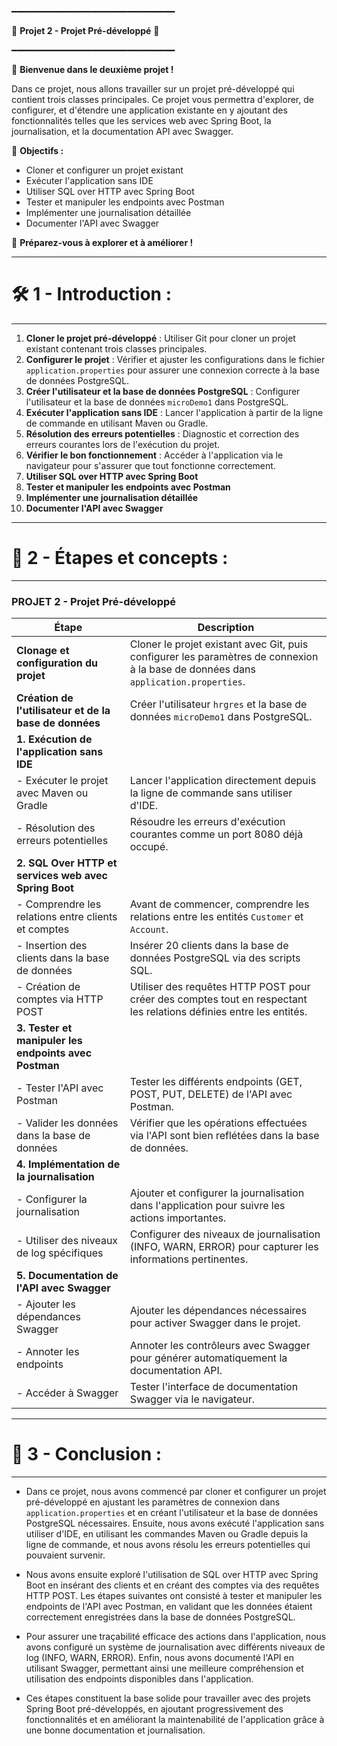 
━━━━━━━━━━━━━━━━━━━━━━━━━━━━━━━

📘 **Projet 2 - Projet Pré-développé** 📘

━━━━━━━━━━━━━━━━━━━━━━━━━━━━━━━

🚀 **Bienvenue dans le deuxième projet !**

Dans ce projet, nous allons travailler sur un projet pré-développé qui contient trois classes principales. Ce projet vous permettra d'explorer, de configurer, et d'étendre une application existante en y ajoutant des fonctionnalités telles que les services web avec Spring Boot, la journalisation, et la documentation API avec Swagger.

🎯 **Objectifs :**
- Cloner et configurer un projet existant
- Exécuter l'application sans IDE
- Utiliser SQL over HTTP avec Spring Boot
- Tester et manipuler les endpoints avec Postman
- Implémenter une journalisation détaillée
- Documenter l'API avec Swagger

🎉 **Préparez-vous à explorer et à améliorer !**

-----------------------------------
# 🛠️ 1 - Introduction :
-----------------------------------

1. **Cloner le projet pré-développé** : Utiliser Git pour cloner un projet existant contenant trois classes principales.
2. **Configurer le projet** : Vérifier et ajuster les configurations dans le fichier `application.properties` pour assurer une connexion correcte à la base de données PostgreSQL.
3. **Créer l'utilisateur et la base de données PostgreSQL** : Configurer l'utilisateur et la base de données `microDemo1` dans PostgreSQL.
4. **Exécuter l'application sans IDE** : Lancer l'application à partir de la ligne de commande en utilisant Maven ou Gradle.
5. **Résolution des erreurs potentielles** : Diagnostic et correction des erreurs courantes lors de l'exécution du projet.
6. **Vérifier le bon fonctionnement** : Accéder à l'application via le navigateur pour s'assurer que tout fonctionne correctement.
7. **Utiliser SQL over HTTP avec Spring Boot**
8. **Tester et manipuler les endpoints avec Postman**
9. **Implémenter une journalisation détaillée**
10. **Documenter l'API avec Swagger**

-----------------------------------
# 📝 2 - Étapes et concepts :
-----------------------------------

### **PROJET 2 - Projet Pré-développé**

| **Étape**                                  | **Description**                                                                                                          |
|--------------------------------------------|--------------------------------------------------------------------------------------------------------------------------|
| **Clonage et configuration du projet**     | Cloner le projet existant avec Git, puis configurer les paramètres de connexion à la base de données dans `application.properties`.  |
| **Création de l'utilisateur et de la base de données** | Créer l'utilisateur `hrgres` et la base de données `microDemo1` dans PostgreSQL.                                          |
| **1. Exécution de l'application sans IDE** |                                                                                                                          |
| - Exécuter le projet avec Maven ou Gradle  | Lancer l'application directement depuis la ligne de commande sans utiliser d'IDE.                                        |
| - Résolution des erreurs potentielles      | Résoudre les erreurs d'exécution courantes comme un port 8080 déjà occupé.                                                |
| **2. SQL Over HTTP et services web avec Spring Boot** |                                                                                                                          |
| - Comprendre les relations entre clients et comptes | Avant de commencer, comprendre les relations entre les entités `Customer` et `Account`.                                   |
| - Insertion des clients dans la base de données | Insérer 20 clients dans la base de données PostgreSQL via des scripts SQL.                                               |
| - Création de comptes via HTTP POST        | Utiliser des requêtes HTTP POST pour créer des comptes tout en respectant les relations définies entre les entités.        |
| **3. Tester et manipuler les endpoints avec Postman** |                                                                                                                          |
| - Tester l'API avec Postman                | Tester les différents endpoints (GET, POST, PUT, DELETE) de l'API avec Postman.                                           |
| - Valider les données dans la base de données | Vérifier que les opérations effectuées via l'API sont bien reflétées dans la base de données.                            |
| **4. Implémentation de la journalisation** |                                                                                                                          |
| - Configurer la journalisation             | Ajouter et configurer la journalisation dans l'application pour suivre les actions importantes.                           |
| - Utiliser des niveaux de log spécifiques  | Configurer des niveaux de journalisation (INFO, WARN, ERROR) pour capturer les informations pertinentes.                  |
| **5. Documentation de l'API avec Swagger** |                                                                                                                          |
| - Ajouter les dépendances Swagger          | Ajouter les dépendances nécessaires pour activer Swagger dans le projet.                                                  |
| - Annoter les endpoints                    | Annoter les contrôleurs avec Swagger pour générer automatiquement la documentation API.                                   |
| - Accéder à Swagger                        | Tester l'interface de documentation Swagger via le navigateur.                                                           |

-----------------------------------
# 🏁 3 - Conclusion :
-----------------------------------

- Dans ce projet, nous avons commencé par cloner et configurer un projet pré-développé en ajustant les paramètres de connexion dans `application.properties` et en créant l'utilisateur et la base de données PostgreSQL nécessaires. Ensuite, nous avons exécuté l'application sans utiliser d'IDE, en utilisant les commandes Maven ou Gradle depuis la ligne de commande, et nous avons résolu les erreurs potentielles qui pouvaient survenir.

- Nous avons ensuite exploré l'utilisation de SQL over HTTP avec Spring Boot en insérant des clients et en créant des comptes via des requêtes HTTP POST. Les étapes suivantes ont consisté à tester et manipuler les endpoints de l'API avec Postman, en validant que les données étaient correctement enregistrées dans la base de données PostgreSQL.

- Pour assurer une traçabilité efficace des actions dans l'application, nous avons configuré un système de journalisation avec différents niveaux de log (INFO, WARN, ERROR). Enfin, nous avons documenté l'API en utilisant Swagger, permettant ainsi une meilleure compréhension et utilisation des endpoints disponibles dans l'application.

- Ces étapes constituent la base solide pour travailler avec des projets Spring Boot pré-développés, en ajoutant progressivement des fonctionnalités et en améliorant la maintenabilité de l'application grâce à une bonne documentation et journalisation.
